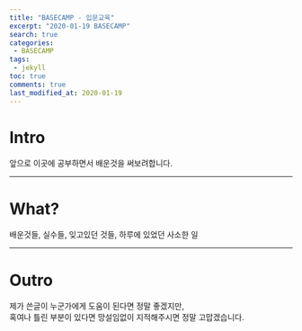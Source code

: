```yaml
---
title: "BASECAMP - 입문교육"
excerpt: "2020-01-19 BASECAMP" 
search: true
categories:
 - BASECAMP
tags:
 - jekyll
toc: true
comments: true
last_modified_at: 2020-01-19
---
```


# Intro  
앞으로 이곳에 공부하면서 배운것을 써보려합니다.

---
# What?  
배운것들, 실수들, 잊고있던 것들, 하루에 있었던 사소한 일

---
# Outro
제가 쓴글이 누군가에게 도움이 된다면 정말 좋겠지만,  
혹여나 틀린 부분이 있다면 망설임없이 지적해주시면 정말 고맙겠습니다.

